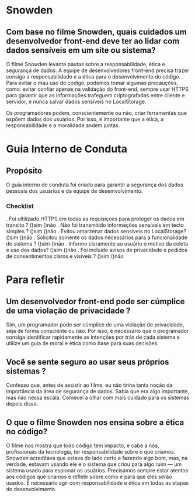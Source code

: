 # Snowden
## Com base no filme Snowden, quais cuidados um desenvolvedor front-end deve ter ao lidar com dados sensíveis em um site ou sistema?
  O filme Snowden levanta pautas sobre a responsabilidade, ética e segurança de dados. A equipe de desenvolvedores front-end precisa trazer consigo a responsabilidade e a ética para o desenvolvimento do código. Para evitar o mau uso do código, podemos tomar algumas precauções, como: evitar confiar apenas na validação do front-end, sempre usar HTTPS para garantir que as informações trafeguem criptografadas entre cliente e servidor, e nunca salvar dados sensíveis no LocalStorage.

Os programadores podem, conscientemente ou não, criar ferramentas que expõem dados dos usuários. Por isso, é importante que a ética, a responsabilidade e a moralidade andem juntas.



# Guia Interno de Conduta 

## Propósito 
 O guia interno de conduta foi criado para garantir a segurança dos dados pessoais dos usuários e da equipe de desemvolvimento.

### Checklist 
. Foi ultilizado HTTPS em todas as requisiçoes para proteger os dados em transito ?
()sim  ()não
. Não foi transmitido informações sensíveis em tecto simples ?
()sim  ()não
. Evitou amarzenar dados sensíveis no LocalStorage?
()sim  ()não
. Solicitou somente os dados necessários para a funcionalidade do sistema ?
()sim  ()não
. Informo claramente ao usuário o motivo da coleta e uso dos dados?
()sim  ()não
. Foi incluido avisos de privacidade e pedidos de consentimentos claros e visíveis ?
()sim  ()não



# Para refletir 
## Um desenvolvedor front-end pode ser cúmplice de uma violação de privacidade ?
 Sim, um programador pode ser cúmplice de uma violação de privacidade, seja de forma consciente ou não. Por isso, é necessário que o programador consiga identificar rapidamente as intenções por trás de cada sistema e utilize um guia de moral e ética como base para suas decisões.



 ## Você se sente seguro ao usar seus próprios sistemas ?
 Confesso que, antes de assistir ao filme, eu não tinha tanta noção da importância da área de segurança de dados. Sabia que era algo importante, mas não nessa escala. Comecei a olhar com mais cuidado para os sistemas depois disso.

  ## O que o filme Snowden  nos ensina sobre a ética no código?
 O filme nos mostra que todo código tem impacto, e cabe a nós, profissionais da tecnologia, ter responsabilidade sobre o que criamos. Snowden acreditava que estava do lado certo e fazendo algo bom, mas, na verdade, estavam usando ele e o sistema que criou para algo ruim — um sistema usado para espionar os usuários. Precisamos sempre estar atentos aos códigos que criamos e refletir sobre como e para que eles serão usados. É necessário agir com responsabilidade e ética em todas as etapas do desenvolvimento.